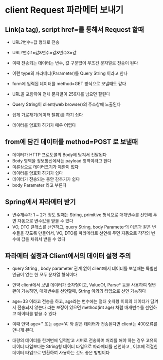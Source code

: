 # client Request 파라메터 보내기

## Link(a tag), script href=를 통해서 Request 할때
* URL?변수=값 형태로 전송
* URL?변수1=값&변수=값&변수3=값
* 이때 전송되는 데이터는 변수, 값 구분없이 무조건 문자열로 전송이 된다
* 이런 type의 파라메터(Parameter)를 Query String 이라고 한다

* form에 입력된 데이터를 method=GET 방식으로 보낼때도 같다
* URL을 포함하여 전체 문자열이 256자를 넘으면 잘린다
* Query String이 client(web browser)의 주소창에 노출된다
* 쉽게 가로채기(데이터 탈취)를 하기 쉽다
* 데이터를 암호화 하기가 매우 어렵다

## from에 담긴 데이터를 method=POST 로 보낼때
* 데이터가 HTTP 프로토콜의 Body에 담겨서 전달된다
* Body 영역을 정보통신에서는 payload 영역이라고 한다
* 이론상으로 데이터크기가 제한이 없다
* 데이터를 암호화 하기가 쉽다
* 데이터가 전송되는 동안 감추기가 쉽다
* body Parameter 라고 부른다

## Spring에서 파라메터 받기
* 변수개수가 1 ~ 2개 정도 일때는 String, primitive 형식으로 매개변수를 선언해 두면 자동으로 변수값을 받을 수 있다
* VO, DTO 클래스를 선언하고, query String, body Parameter의 이름과 같은 변수들을 갖도록 만들어서, VO, DTO를 파라메터로 선언해 두면 자동으로 각각의 변수에 값을 채워서 받을 수 있다

## 파라메터 설정과 Client에서의 데이터 설정 주의
* query String , body parameter 관계 없이 client에서 데이터를 보낼때는 특별한 언급이 없는 한 모두 문자열 형식이다
* 만약 client에서 보낸 데이터가 숫자형이고, ValueOf, Parse* 등을 사용하여 형변환이 가능하면, 매개변수를 선언할때, String 이외의 타입으로 선언 가능하다

* age=33 이라고 전송을 하고, age라는 변수에는 절대 숫자형 이외의 데이터가 담겨서 전송되지 않는다 라는 보장이 있으면 method(int age) 처럼 매개변수를 선언하고 데이터를 받을 수 있다

* 이때 만약 age='' 또는 age='A' 와 같은 데이터가 전송된다면 client는 400오류를 만나게 된다.

* 대량의 데이터를 한꺼번에 입력받고 서버로 전송하여 처리를 해야 하는 경우 고유의 데이터 타입보다는 String형 데이터 타입으로 파라메터를 선언하고 , 이후에 적절한 데이터 타입으로 변환하여 사용하는 것도 좋은 방법이다